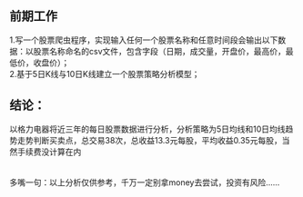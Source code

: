 ## 前期工作
1.写一个股票爬虫程序，实现输入任何一个股票名称和任意时间段会输出以下数据：以股票名称命名的csv文件，包含字段（日期，成交量，开盘价，最高价，最低价，收盘价）；<br>
2.基于5日K线与10日K线建立一个股票策略分析模型；

## 结论：
以格力电器将近三年的每日股票数据进行分析，分析策略为5日均线和10日均线趋势走势判断买卖点，总交易38次，总收益13.3元每股，平均收益0.35元每股，当然手续费没计算在内
<br>
<br>
<br>
多嘴一句：以上分析仅供参考，千万一定别拿money去尝试，投资有风险......
